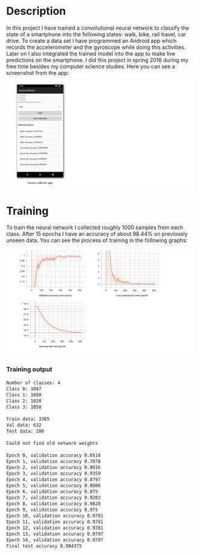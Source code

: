 # Description
In this project I have trained a convolutional neural network
to classify the state of a smartphone into the following states: walk, 
bike, rail travel, car drive. To create a data set I have
programmed an Android app which records the accelerometer and
the gyroscope while doing this activities. Later on I also
integrated the trained model into the app to make live predictions 
on the smartphone. I did this project in spring 2018 during my 
free time besides my computer science studies. 
Here you can see a screenshot from the app:

![Android app](doc/SensorCollectorScreenshot.jpg)

# Training
To train the neural network I collected roughly 1000 samples from 
each class. After 15 epochs I have an accuracy
of about 98.44% on previously unseen data. You can see the
process of training in the following graphs:

![Training process](doc/TrainingProcess.png)

### Training output

````commandline
Number of classes: 4
Class 0: 1047
Class 1: 1080
Class 2: 1020
Class 3: 1058

Train data: 3365
Val data: 632
Test data: 200

Could not find old network weights

Epoch 0, validation accuracy 0.6516
Epoch 1, validation accuracy 0.7078
Epoch 2, validation accuracy 0.8016
Epoch 3, validation accuracy 0.9359
Epoch 4, validation accuracy 0.8797
Epoch 5, validation accuracy 0.8906
Epoch 6, validation accuracy 0.875
Epoch 7, validation accuracy 0.9203
Epoch 8, validation accuracy 0.9828
Epoch 9, validation accuracy 0.975
Epoch 10, validation accuracy 0.9781
Epoch 11, validation accuracy 0.9781
Epoch 12, validation accuracy 0.9781
Epoch 13, validation accuracy 0.9797
Epoch 14, validation accuracy 0.9797
Final test accuracy 0.984375
````


